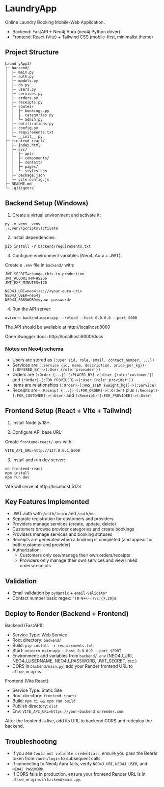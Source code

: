 # LaundryApp

Online Laundry Booking Mobile-Web Application.

- Backend: FastAPI + Neo4j Aura (neo4j Python driver)
- Frontend: React (Vite) + Tailwind CSS (mobile-first, minimalist theme)

## Project Structure

```
LaundryApp3/
├─ backend/
│  ├─ main.py
│  ├─ auth.py
│  ├─ models.py
│  ├─ db.py
│  ├─ users.py
│  ├─ services.py
│  ├─ orders.py
│  ├─ receipts.py
│  ├─ routes/
│  │  ├─ bookings.py
│  │  ├─ categories.py
│  │  └─ admin.py
│  ├─ notifications.py
│  ├─ config.py
│  ├─ requirements.txt
│  └─ __init__.py
├─ frontend-react/
│  ├─ index.html
│  ├─ src/
│  │  ├─ api/
│  │  ├─ components/
│  │  ├─ context/
│  │  ├─ pages/
│  │  └─ styles.css
│  ├─ package.json
│  └─ vite.config.js
├─ README.md
└─ .gitignore
```

## Backend Setup (Windows)

1) Create a virtual environment and activate it:

```
py -m venv .venv
.\.venv\Scripts\activate
```

2) Install dependencies:

```
pip install -r backend/requirements.txt
```

3) Configure environment variables (Neo4j Aura + JWT):

Create a `.env` file in `backend/` with:

```
JWT_SECRET=change-this-in-production
JWT_ALGORITHM=HS256
JWT_EXP_MINUTES=120

NEO4J_URI=neo4j+s://<your-aura-uri>
NEO4J_USER=neo4j
NEO4J_PASSWORD=<your-password>
```

4) Run the API server:

```
uvicorn backend.main:app --reload --host 0.0.0.0 --port 8000
```

The API should be available at http://localhost:8000

Open Swagger docs: http://localhost:8000/docs

### Notes on Neo4j schema

- Users are stored as `(:User {id, role, email, contact_number, ...})`
- Services are `(:Service {id, name, description, price_per_kg})-[:OFFERED_BY]->(:User {role:'provider'})`
- Orders are `(:Order {...})-[:PLACED_BY]->(:User {role:'customer'})` and `(:Order)-[:FOR_PROVIDER]->(:User {role:'provider'})`
- Items are relationships `(:Order)-[:HAS_ITEM {weight_kg}]->(:Service)`
- Receipts are `(:Receipt {...})-[:FOR_ORDER]->(:Order)` plus `(:Receipt)-[:FOR_CUSTOMER]->(:User)` and `(:Receipt)-[:FOR_PROVIDER]->(:User)`

## Frontend Setup (React + Vite + Tailwind)

1) Install Node.js 18+.

2) Configure API base URL:

Create `frontend-react/.env` with:

```
VITE_API_URL=http://127.0.0.1:8000
```

3) Install and run dev server:

```
cd frontend-react
npm install
npm run dev
```

Vite will serve at http://localhost:5173

## Key Features Implemented

- JWT auth with `/auth/login` and `/auth/me`
- Separate registration for customers and providers
- Providers manage services (create, update, delete)
- Customers browse provider categories and create bookings
- Providers manage services and booking statuses
- Receipts are generated when a booking is completed (and appear for both customer and provider)
- Authorization:
  - Customers only see/manage their own orders/receipts
  - Providers only manage their own services and view linked orders/receipts

## Validation

- Email validation by `pydantic` + `email-validator`
- Contact number basic regex: `^[0-9+\-()\s]{7,20}$`

## Deploy to Render (Backend + Frontend)

Backend (FastAPI):

- Service Type: Web Service
- Root directory: `backend/`
- Build: `pip install -r requirements.txt`
- Start: `uvicorn main:app --host 0.0.0.0 --port $PORT`
- Environment: add variables from `backend/.env` (NEO4J_URI, NEO4J_USERNAME, NEO4J_PASSWORD, JWT_SECRET, etc.)
- CORS in `backend/main.py`: add your Render frontend URL to `allow_origins`

Frontend (Vite React):

- Service Type: Static Site
- Root directory: `frontend-react/`
- Build: `npm ci && npm run build`
- Publish directory: `dist`
- Env: `VITE_API_URL=https://your-backend.onrender.com`

After the frontend is live, add its URL to backend CORS and redeploy the backend.

## Troubleshooting

- If you see `Could not validate credentials`, ensure you pass the Bearer token from `/auth/login` to subsequent calls.
- If connecting to Neo4j Aura fails, verify `NEO4J_URI`, `NEO4J_USER`, and `NEO4J_PASSWORD`.
- If CORS fails in production, ensure your frontend Render URL is in `allow_origins` in `backend/main.py`.
